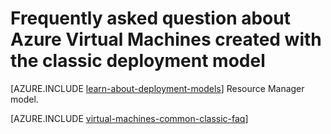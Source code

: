 <properties
	pageTitle="Frequently asked questions for VMs | Microsoft Azure"
	description="Answers to some of the common questions about Azure virtual machines created with the classic deployment model."
	services="virtual-machines-linux"
	documentationCenter=""
	authors="cynthn"
	manager="timlt"
	editor=""
	tags="azure-service-management"/>

<tags
	ms.service="virtual-machines-linux"
	ms.date="05/05/2016"
	wacn.date=""/>

# Frequently asked question about Azure Virtual Machines created with the classic deployment model

[AZURE.INCLUDE [learn-about-deployment-models](../includes/learn-about-deployment-models-classic-include.md)] Resource Manager model.

[AZURE.INCLUDE [virtual-machines-common-classic-faq](../includes/virtual-machines-common-classic-faq.md)]
